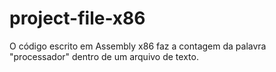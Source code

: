 # project-file-x86
O código escrito em Assembly x86 faz a contagem da palavra "processador" dentro de um arquivo de texto.
